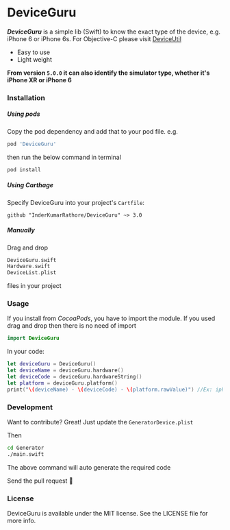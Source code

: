 # DeviceGuru

***DeviceGuru*** is a simple lib (Swift) to know the exact type of the device, e.g. iPhone 6 or iPhone 6s. For Objective-C please visit [DeviceUtil](https://github.com/InderKumarRathore/DeviceUtil)
  - Easy to use
  - Light weight

**From version `5.0.0` it can also identify the simulator type, whether it's iPhone XR or iPhone 6**

### Installation

##### Using pods
Copy the pod dependency and add that to your pod file. e.g.

```sh
pod 'DeviceGuru'
```
then run the below command in terminal
```sh
pod install
```

##### Using Carthage
Specify DeviceGuru into your project's `Cartfile`:

```ogdl
github "InderKumarRathore/DeviceGuru" ~> 3.0
```

##### Manually
Drag and drop
``` swift
DeviceGuru.swift
Hardware.swift
DeviceList.plist
```

files in your project

### Usage
If you install from *CocoaPods*, you have to import the module. If you used drag and drop then there is no need of import
``` swift
import DeviceGuru
```
In your code:
``` swift
let deviceGuru = DeviceGuru()
let deviceName = deviceGuru.hardware()
let deviceCode = deviceGuru.hardwareString()
let platform = deviceGuru.platform()
print("\(deviceName) - \(deviceCode) - \(platform.rawValue)") //Ex: iphone_7_PLUS - iPhone9,2 - iphone
```


### Development

Want to contribute? Great!
Just update the `GeneratorDevice.plist`

Then
```sh
cd Generator
./main.swift
```
The above command will auto generate the required code

Send the pull request 🚀


### License
DeviceGuru is available under the MIT license. See the LICENSE file for more info.
